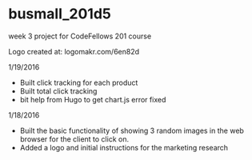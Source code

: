 # busmall_201d5
week 3 project for CodeFellows 201 course

Logo created at:
logomakr.com/6en82d

1/19/2016
* Built click tracking for each product
* Built total click tracking
* bit help from Hugo to get chart.js error fixed

1/18/2016
* Built the basic functionality of showing 3 random images in the web browser for the
client to click on.
* Added a logo and initial instructions for the marketing research
